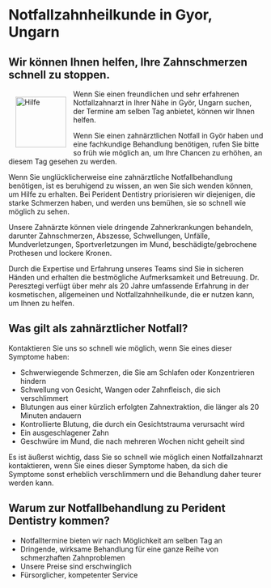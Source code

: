 # Notfallzahnheilkunde in Gyor, Ungarn
## Wir können Ihnen helfen, Ihre Zahnschmerzen schnell zu stoppen.

<img src="/img/help.svg" alt="Hilfe" width="100" height="100" style="float: left; margin: 14px;"/>

Wenn Sie einen freundlichen und sehr erfahrenen Notfallzahnarzt in Ihrer Nähe in Györ, Ungarn suchen, der Termine am selben Tag anbietet, können wir Ihnen helfen.

Wenn Sie einen zahnärztlichen Notfall in Györ haben und eine fachkundige Behandlung benötigen, rufen Sie bitte so früh wie möglich an, um Ihre Chancen zu erhöhen, an diesem Tag gesehen zu werden.

Wenn Sie unglücklicherweise eine zahnärztliche Notfallbehandlung benötigen, ist es beruhigend zu wissen, an wen Sie sich wenden können, um Hilfe zu erhalten. Bei Perident Dentistry priorisieren wir diejenigen, die starke Schmerzen haben, und werden uns bemühen, sie so schnell wie möglich zu sehen.

Unsere Zahnärzte können viele dringende Zahnerkrankungen behandeln, darunter Zahnschmerzen, Abszesse, Schwellungen, Unfälle, Mundverletzungen, Sportverletzungen im Mund, beschädigte/gebrochene Prothesen und lockere Kronen.

Durch die Expertise und Erfahrung unseres Teams sind Sie in sicheren Händen und erhalten die bestmögliche Aufmerksamkeit und Betreuung. Dr. Peresztegi verfügt über mehr als 20 Jahre umfassende Erfahrung in der kosmetischen, allgemeinen und Notfallzahnheilkunde, die er nutzen kann, um Ihnen zu helfen.

## Was gilt als zahnärztlicher Notfall?
Kontaktieren Sie uns so schnell wie möglich, wenn Sie eines dieser Symptome haben:

 * Schwerwiegende Schmerzen, die Sie am Schlafen oder Konzentrieren hindern
 * Schwellung von Gesicht, Wangen oder Zahnfleisch, die sich verschlimmert
 * Blutungen aus einer kürzlich erfolgten Zahnextraktion, die länger als 20 Minuten andauern
 * Kontrollierte Blutung, die durch ein Gesichtstrauma verursacht wird
 * Ein ausgeschlagener Zahn
 * Geschwüre im Mund, die nach mehreren Wochen nicht geheilt sind

Es ist äußerst wichtig, dass Sie so schnell wie möglich einen Notfallzahnarzt kontaktieren, wenn Sie eines dieser Symptome haben, da sich die Symptome sonst erheblich verschlimmern und die Behandlung daher teurer werden kann.

## Warum zur Notfallbehandlung zu Perident Dentistry kommen?
 * Notfalltermine bieten wir nach Möglichkeit am selben Tag an
 * Dringende, wirksame Behandlung für eine ganze Reihe von schmerzhaften Zahnproblemen
 * Unsere Preise sind erschwinglich
 * Fürsorglicher, kompetenter Service